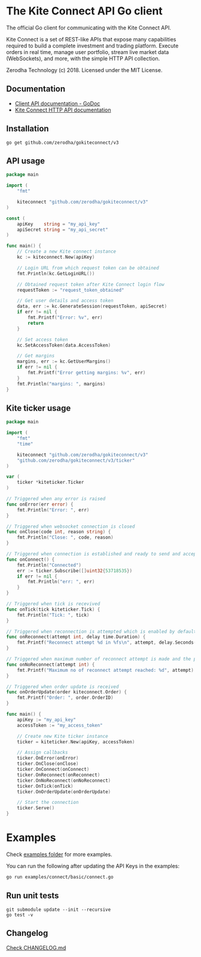 # The Kite Connect API Go client

The official Go client for communicating with the Kite Connect API.

Kite Connect is a set of REST-like APIs that expose many capabilities required
to build a complete investment and trading platform. Execute orders in real
time, manage user portfolio, stream live market data (WebSockets), and more,
with the simple HTTP API collection.

Zerodha Technology (c) 2018. Licensed under the MIT License.

## Documentation

- [Client API documentation - GoDoc](https://godoc.org/github.com/zerodha/gokiteconnect)
- [Kite Connect HTTP API documentation](https://kite.trade/docs/connect/v3)

## Installation

```
go get github.com/zerodha/gokiteconnect/v3
```

## API usage

```go
package main

import (
	"fmt"

	kiteconnect "github.com/zerodha/gokiteconnect/v3"
)

const (
	apiKey    string = "my_api_key"
	apiSecret string = "my_api_secret"
)

func main() {
	// Create a new Kite connect instance
	kc := kiteconnect.New(apiKey)

	// Login URL from which request token can be obtained
	fmt.Println(kc.GetLoginURL())

	// Obtained request token after Kite Connect login flow
	requestToken := "request_token_obtained"

	// Get user details and access token
	data, err := kc.GenerateSession(requestToken, apiSecret)
	if err != nil {
		fmt.Printf("Error: %v", err)
		return
	}

	// Set access token
	kc.SetAccessToken(data.AccessToken)

	// Get margins
	margins, err := kc.GetUserMargins()
	if err != nil {
		fmt.Printf("Error getting margins: %v", err)
	}
	fmt.Println("margins: ", margins)
}
```

## Kite ticker usage

```go
package main

import (
	"fmt"
	"time"

	kiteconnect "github.com/zerodha/gokiteconnect/v3"
	"github.com/zerodha/gokiteconnect/v3/ticker"
)

var (
	ticker *kiteticker.Ticker
)

// Triggered when any error is raised
func onError(err error) {
	fmt.Println("Error: ", err)
}

// Triggered when websocket connection is closed
func onClose(code int, reason string) {
	fmt.Println("Close: ", code, reason)
}

// Triggered when connection is established and ready to send and accept data
func onConnect() {
	fmt.Println("Connected")
	err := ticker.Subscribe([]uint32{53718535})
	if err != nil {
		fmt.Println("err: ", err)
	}
}

// Triggered when tick is recevived
func onTick(tick kiteticker.Tick) {
	fmt.Println("Tick: ", tick)
}

// Triggered when reconnection is attempted which is enabled by default
func onReconnect(attempt int, delay time.Duration) {
	fmt.Printf("Reconnect attempt %d in %fs\n", attempt, delay.Seconds())
}

// Triggered when maximum number of reconnect attempt is made and the program is terminated
func onNoReconnect(attempt int) {
	fmt.Printf("Maximum no of reconnect attempt reached: %d", attempt)
}

// Triggered when order update is received
func onOrderUpdate(order kiteconnect.Order) {
	fmt.Printf("Order: ", order.OrderID)
}

func main() {
	apiKey := "my_api_key"
	accessToken := "my_access_token"

	// Create new Kite ticker instance
	ticker = kiteticker.New(apiKey, accessToken)

	// Assign callbacks
	ticker.OnError(onError)
	ticker.OnClose(onClose)
	ticker.OnConnect(onConnect)
	ticker.OnReconnect(onReconnect)
	ticker.OnNoReconnect(onNoReconnect)
	ticker.OnTick(onTick)
	ticker.OnOrderUpdate(onOrderUpdate)

	// Start the connection
	ticker.Serve()
}
```

# Examples

Check [examples folder](https://github.com/zerodha/gokiteconnect/tree/master/examples) for more examples.

You can run the following after updating the API Keys in the examples:

```bash
go run examples/connect/basic/connect.go
```

## Run unit tests

```
git submodule update --init --recursive
go test -v
```

## Changelog

[Check CHANGELOG.md](CHANGELOG.md)
